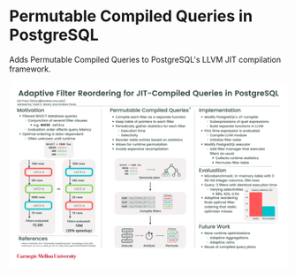 # Permutable Compiled Queries in PostgreSQL

Adds Permutable Compiled Queries to PostgreSQL's LLVM JIT compilation framework.

![](img/poster.png)
